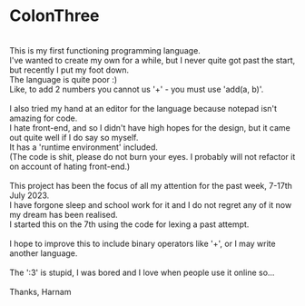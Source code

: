 # ColonThree
<br>
This is my first functioning programming language.<br>
I've wanted to create my own for a while, but I never quite got past the start, but recently I put my foot down.<br>
The language is quite poor :)<br>
Like, to add 2 numbers you cannot us '+' - you must use 'add(a, b)'.<br>
<br>
I also tried my hand at an editor for the language because notepad isn't amazing for code.<br>
I hate front-end, and so I didn't have high hopes for the design, but it came out quite well if I do say so myself.<br>
It has a 'runtime environment' included.<br>
(The code is shit, please do not burn your eyes. I probably will not refactor it on account of hating front-end.)<br>
<br>
This project has been the focus of all my attention for the past week, 7-17th July 2023.<br>
I have forgone sleep and school work for it and I do not regret any of it now my dream has been realised.<br>
I started this on the 7th using the code for lexing a past attempt.<br>
<br>
I hope to improve this to include binary operators like '+', or I may write another language.<br>
<br>
The ':3' is stupid, I was bored and I love when people use it online so...<br>
<br>
Thanks, Harnam<br>

